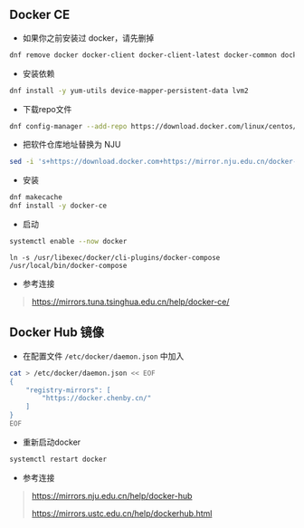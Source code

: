 Docker CE
--

- 如果你之前安装过 docker，请先删掉
```bash
dnf remove docker docker-client docker-client-latest docker-common docker-latest docker-latest-logrotate docker-logrotate docker-engine
```
- 安装依赖
```bash
dnf install -y yum-utils device-mapper-persistent-data lvm2
```
- 下载repo文件
```bash
dnf config-manager --add-repo https://download.docker.com/linux/centos/docker-ce.repo
```
- 把软件仓库地址替换为 NJU
```bash
sed -i 's+https://download.docker.com+https://mirror.nju.edu.cn/docker-ce+' /etc/yum.repos.d/docker-ce.repo
```
- 安装
```bash
dnf makecache
dnf install -y docker-ce
```
- 启动
```bash
systemctl enable --now docker
```
```
ln -s /usr/libexec/docker/cli-plugins/docker-compose /usr/local/bin/docker-compose
```
- 参考连接
> https://mirrors.tuna.tsinghua.edu.cn/help/docker-ce/


Docker Hub 镜像
--
- 在配置文件 `/etc/docker/daemon.json` 中加入
```bash
cat > /etc/docker/daemon.json << EOF
{
    "registry-mirrors": [
        "https://docker.chenby.cn/"
    ]
}
EOF
```

- 重新启动docker
```bash
systemctl restart docker
```
- 参考连接
> https://mirrors.nju.edu.cn/help/docker-hub
> 
> https://mirrors.ustc.edu.cn/help/dockerhub.html
